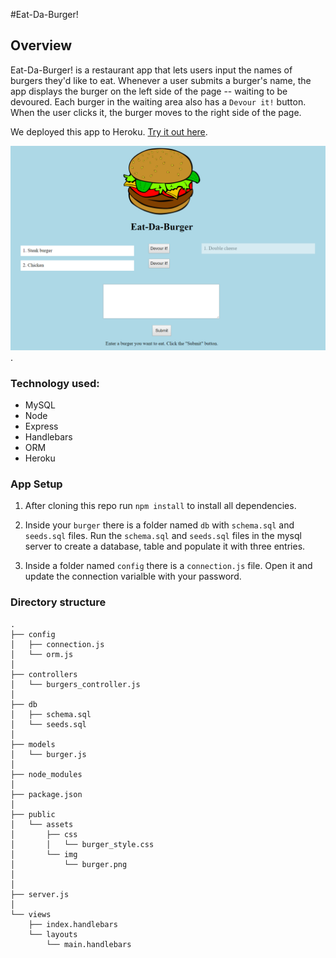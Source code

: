 #Eat-Da-Burger!

## Overview
Eat-Da-Burger! is a restaurant app that lets users input the names of burgers they'd like to eat. Whenever a user submits a burger's name, the app displays the burger on the left side of the page -- waiting to be devoured. Each burger in the waiting area also has a `Devour it!` button. When the user clicks it, the burger moves to the right side of the page.

We deployed this app to Heroku. [Try it out here](https://guarded-coast-90449.herokuapp.com/).

![homepage](./public/assets/img/homepage.PNG).

### Technology used:
* MySQL
* Node
* Express
* Handlebars
* ORM
* Heroku

### App Setup

1. After cloning this repo run `npm install` to install all dependencies. 

2. Inside your `burger` there is a folder named `db` with `schema.sql` and `seeds.sql` files. Run the `schema.sql` and `seeds.sql` files in the mysql server to create a database, table and populate it with three entries.

3. Inside a folder named `config` there is a `connection.js` file. Open it and update the connection varialble with your password. 


### Directory structure

```
.
├── config
│   ├── connection.js
│   └── orm.js
│ 
├── controllers
│   └── burgers_controller.js
│
├── db
│   ├── schema.sql
│   └── seeds.sql
│
├── models
│   └── burger.js
│ 
├── node_modules
│ 
├── package.json
│
├── public
│   └── assets
│       ├── css
│       │   └── burger_style.css
│       └── img
│           └── burger.png
│   
│
├── server.js
│
└── views
    ├── index.handlebars
    └── layouts
        └── main.handlebars
```
